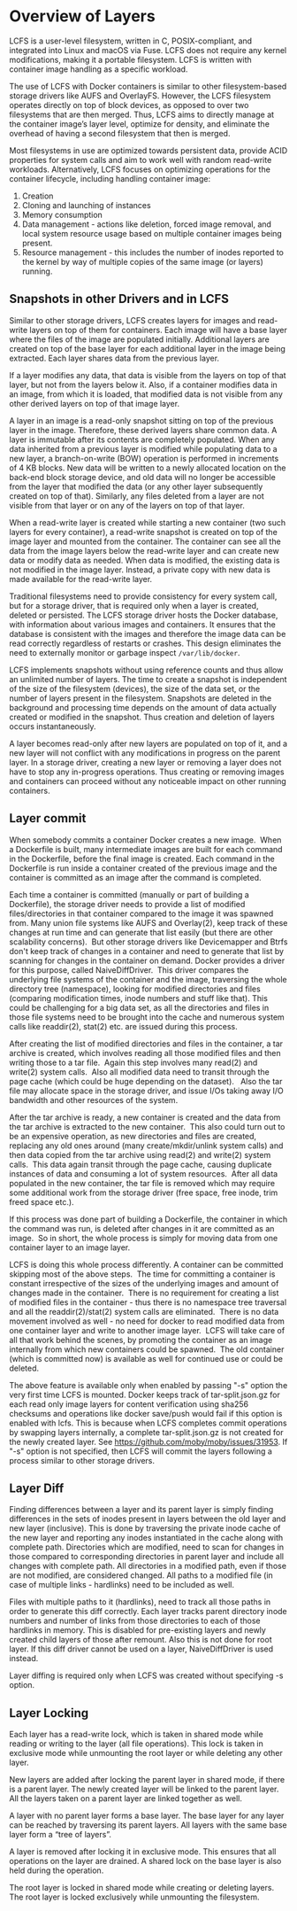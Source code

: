 
# Overview of Layers 

LCFS is a user-level filesystem, written in C, POSIX-compliant, and integrated into Linux and macOS via Fuse.  LCFS does not require any kernel modifications, making it a portable filesystem. LCFS is written with container image handling as a specific workload. 

The use of LCFS with Docker containers is similar to other filesystem-based storage drivers like AUFS and OverlayFS.  However, the LCFS filesystem operates directly on top of block devices, as opposed to over two filesystems that are then merged. Thus,  LCFS aims to directly manage at the container image’s layer level, optimize for density, and eliminate the overhead of having a second filesystem that then is merged. 

Most filesystems in use  are optimized towards persistent data, provide ACID properties for system calls and aim to work well with random read-write workloads. Alternatively, LCFS focuses on optimizing operations for the container lifecycle, including handling container image:

1. Creation
2. Cloning and launching of instances
3. Memory consumption
4. Data management - actions like deletion, forced image removal, and local system resource usage based on multiple container images being present.
5. Resource management - this includes the number of inodes reported to the kernel by way of multiple copies of the same image (or layers) running.

## Snapshots in other Drivers and in LCFS
Similar to other storage drivers, LCFS creates layers for images and read-write layers on top of them for containers.  Each image will have a base layer where the files of the image are populated initially. Additional layers are created on top of the base layer for each additional layer in the image being extracted.  Each layer shares data from the previous layer.  

If a layer modifies any data, that data is visible from the layers on top of that layer, but not from the layers below it. Also, if a container modifies data in an image, from which it is loaded, that modified data is not visible from any other derived layers on top of that image layer.

A layer in an image is a read-only snapshot sitting on top of the previous layer in the image.  Therefore, these derived layers share common data.  A layer is immutable after its contents are completely populated.  When any data inherited from a previous layer is modified while populating data to a new layer, a branch-on-write (BOW) operation is performed in increments of 4 KB blocks.  New data will be written to a newly allocated location on the back-end block storage device, and old data will no longer be accessible from the layer that modified the data (or any other layer subsequently created on top of that).  Similarly, any files deleted from a layer are not visible from that layer or on any of the layers on top of that layer.


When a read-write layer is created while starting a new container (two such layers for every container), a read-write snapshot is created on top of the image layer and mounted from the container. The container can see all the data from the image layers below the read-write layer and can create new data or modify data as needed. When data is modified, the existing data is not modified in the image layer.  Instead, a private copy with new data is made available for the read-write layer.

Traditional filesystems need to provide consistency for every system call, but for a storage driver, that is required only when a layer is created, deleted or persisted. The LCFS storage driver hosts the Docker database, with information about various images and containers.  It ensures that the database is consistent with the images and therefore the image data can be read correctly regardless of restarts or crashes.  This design eliminates the need to externally monitor or garbage inspect `/var/lib/docker`.

LCFS implements snapshots without using reference counts and thus allow an unlimited number of layers. The time to create a snapshot is independent of the size of the filesystem (devices), the size of the data set, or the number of layers present in the filesystem. Snapshots are deleted in the background and processing time depends on the amount of data actually created or modified in the snapshot. Thus creation and deletion of layers occurs instantaneously.

A layer becomes read-only after new layers are populated on top of it, and a new layer will not conflict with any modifications in progress on the parent layer.  In a storage driver, creating a new layer or removing a layer does not have to stop any in-progress operations. Thus creating or removing images and containers can proceed without any noticeable impact on other running containers.

## Layer commit

When somebody commits a container Docker creates a new image.  When a Dockerfile is built, many intermediate images are built for each command in the Dockerfile, before the final image is created.
Each command in the Dockerfile is run inside a container created of the previous image and the container is committed as an image after the command is completed.

Each time a container is committed (manually or part of building a Dockerfile), the storage driver needs to provide a list of modified files/directories in that container compared to the image it was spawned from.
Many union file systems like AUFS and Overlay(2), keep track of these changes at run time and can generate that list easily (but there are other scalability concerns).  But other storage drivers like Devicemapper and Btrfs don't keep track of changes in a container and need to generate that list by scanning for changes in the container on demand.
Docker provides a driver for this purpose, called NaiveDiffDriver.  This driver compares the underlying file systems of the container and the image, traversing the whole directory tree (namespace), looking for modified directories and files (comparing modification times, inode numbers and stuff like that).
This could be challenging for a big data set, as all the directories and files in those file systems need to be brought into the cache and numerous system calls like readdir(2), stat(2) etc. are issued during this process.

After creating the list of modified directories and files in the container, a tar archive is created, which involves reading all those modified files and then writing those to a tar file.  Again this step involves many read(2) and write(2) system calls.  Also all modified data need to transit through the page cache (which could be huge depending on the dataset).   Also the tar file may allocate space in the storage driver, and issue I/Os taking away I/O bandwidth and other resources of the system.

After the tar archive is ready, a new container is created and the data from the tar archive is extracted to the new container.  This also could turn out to be an expensive operation, as new directories and files are created, replacing any old ones around (many create/mkdir/unlink system calls) and then data copied from the tar archive using read(2) and write(2) system calls.  This data again transit through the page cache, causing duplicate instances of data and consuming a lot of system resources.  After all data populated in the new container, the tar file is removed which may require some additional work from the storage driver (free space, free inode, trim freed space etc.).

If this process was done part of building a Dockerfile, the container in which the command was run, is deleted after changes in it are committed as an image.  So in short, the whole process is simply for moving data from one container layer to an image layer.

LCFS is doing this whole process differently.  A container can be committed skipping most of the above steps.  The time for committing a container is constant irrespective of the sizes of the underlying images and amount of changes made in the container.  There is no requirement for creating a list of modified files in the container - thus there is no namespace tree traversal and all the readdir(2)/stat(2) system calls are eliminated.  There is no data movement involved as well - no need for docker to read modified data from one container layer and write to another image layer.  LCFS will take care of all that work behind the scenes, by promoting the container as an image internally from which new containers could be spawned.  The old container (which is committed now) is available as well for continued use or could be deleted.

The above feature is available only when enabled by passing "-s" option the very first time LCFS is mounted.  Docker keeps track of tar-split.json.gz for each read only image layers for content verification using sha256 checksums and operations like docker save/push would fail if this option is enabled with lcfs.  This is because when LCFS completes commit operations by swapping layers internally, a complete tar-split.json.gz is not created for the newly created layer.  See https://github.com/moby/moby/issues/31953.  If "-s" option is not specified, then LCFS will commit the layers following a process similar to other storage drivers.

## Layer Diff

Finding differences between a layer and its parent layer is simply finding differences in the sets of inodes present in layers between the old layer and new layer (inclusive).  This is done by traversing the private inode cache of the new layer and reporting any inodes instantiated in the cache along with complete path.  Directories which are modified, need to scan for changes in those compared to corresponding directories in parent layer and include all changes with complete path.  All directories in a modified path, even if those are not modified, are considered changed.  All paths to a modified file (in case of multiple links - hardlinks) need to be included as well.

Files with multiple paths to it (hardlinks), need to track all those paths in order to generate this diff correctly.  Each layer tracks parent directory inode numbers and number of links from those directories to each of those hardlinks in memory.  This is disabled for pre-existing layers and newly created child layers of those after remount.  Also this is not done for root layer.  If this diff driver cannot be used on a layer, NaiveDiffDriver is used instead.
 
Layer diffing is required only when LCFS was created without specifying -s option.

## Layer Locking
Each layer has a read-write lock, which is taken in shared mode while reading or writing to the layer (all file operations). This lock is taken in exclusive mode while unmounting the root layer or while deleting any other layer.

New layers are added after locking the parent layer in shared mode, if there is a parent layer. The newly created layer will be linked to the parent layer. All the layers taken on a parent layer are linked together as well.

A layer with no parent layer forms a base layer. The base layer for any layer can be reached by traversing its parent layers. All layers with the same base layer form a “tree of layers”.

A layer is removed after locking it in exclusive mode. This ensures that all operations on the layer are drained. A shared lock on the base layer is also held during the operation.

The root layer is locked in shared mode while creating or deleting layers. The root layer is locked exclusively while unmounting the filesystem.
